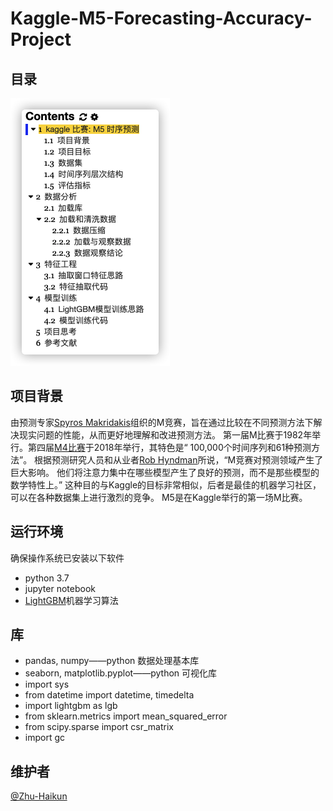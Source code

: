 # Kaggle-M5-Forecasting-Accuracy-Project

## 目录
![image](https://github.com/Zhu-Haikun/Kaggle-M5-Forecasting-Accuracy/blob/master/image/contents.png)

## 项目背景
由预测专家[Spyros Makridakis](https://en.wikipedia.org/wiki/Makridakis_Competitions)组织的M竞赛，旨在通过比较在不同预测方法下解决现实问题的性能，从而更好地理解和改进预测方法。 第一届M比赛于1982年举行。第四届[M4比赛](https://www.sciencedirect.com/science/article/pii/S0169207019301128)于2018年举行，其特色是“ 100,000个时间序列和61种预测方法”。 根据预测研究人员和从业者[Rob Hyndman](https://robjhyndman.com/hyndsight/)所说，“M竞赛对预测领域产生了巨大影响。 他们将注意力集中在哪些模型产生了良好的预测，而不是那些模型的数学特性上。” 这种目的与Kaggle的目标非常相似，后者是最佳的机器学习社区，可以在各种数据集上进行激烈的竞争。 M5是在Kaggle举行的第一场M比赛。

## 运行环境
确保操作系统已安装以下软件
- python 3.7
- jupyter notebook
- [LightGBM](https://lightgbm.readthedocs.io/en/latest/index.html)机器学习算法


## 库
- pandas, numpy——python 数据处理基本库
- seaborn, matplotlib.pyplot——python 可视化库
- import sys
- from  datetime import datetime, timedelta
- import lightgbm as lgb
- from sklearn.metrics import mean_squared_error
- from scipy.sparse import csr_matrix
- import gc


## 维护者
[@Zhu-Haikun](https://github.com/Zhu-Haikun)
